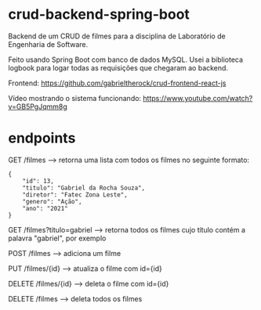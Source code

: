 # crud-backend-spring-boot

Backend de um CRUD de filmes para a disciplina de Laboratório de Engenharia de Software.

Feito usando Spring Boot com banco de dados MySQL. Usei a biblioteca logbook para logar todas as requisições que chegaram ao backend.

Frontend: https://github.com/gabrieltherock/crud-frontend-react-js

Vídeo mostrando o sistema funcionando: https://www.youtube.com/watch?v=GB5PgJqmm8g

# endpoints

GET /filmes --> retorna uma lista com todos os filmes no seguinte formato:

    {
        "id": 13,
        "titulo": "Gabriel da Rocha Souza",
        "diretor": "Fatec Zona Leste",
        "genero": "Ação",
        "ano": "2021"
    }

GET /filmes?titulo=gabriel --> retorna todos os filmes cujo título contém a palavra "gabriel", por exemplo

POST /filmes --> adiciona um filme

PUT /filmes/{id} --> atualiza o filme com id={id}

DELETE /filmes/{id} --> deleta o filme com id={id}

DELETE /filmes --> deleta todos os filmes
